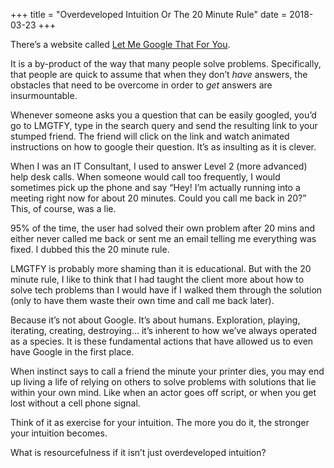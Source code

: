 +++
title = "Overdeveloped Intuition Or The 20 Minute Rule"
date = 2018-03-23
+++

There’s a website called [Let Me Google That For You][1].

It is a by-product of the way that many people solve problems. Specifically, that people are quick to assume that when they don’t _have_ answers, the obstacles that need to be overcome in order to _get_ answers are insurmountable. 

Whenever someone asks you a question that can be easily googled, you’d go to LMGTFY, type in the search query and send the resulting link to your stumped friend. The friend will click on the link and watch animated instructions on how to google their question. It’s as insulting as it is clever. 

When I was an IT Consultant, I used to answer Level 2 (more advanced) help desk calls. When someone would call too frequently, I would sometimes pick up the phone and say “Hey! I’m actually running into a meeting right now for about 20 minutes. Could you call me back in 20?” This, of course, was a lie.

95% of the time, the user had solved their own problem after 20 mins and either never called me back or sent me an email telling me everything was fixed. I dubbed this the 20 minute rule.

LMGTFY is probably more shaming than it is educational. But with the 20 minute rule, I like to think that I had taught the client more about how to solve tech problems than I would have if I walked them through the solution (only to have them waste their own time and call me back later). 

Because it’s not about Google. It’s about humans. Exploration, playing, iterating, creating, destroying… it’s inherent to how we’ve always operated as a species. It is these fundamental actions that have allowed us to even have Google in the first place.

When instinct says to call a friend the minute your printer dies, you may end up living a life of relying on others to solve problems with solutions that lie within your own mind. Like when an actor goes off script, or when you get lost without a cell phone signal. 

Think of it as exercise for your intuition. The more you do it, the stronger your intuition becomes. 

What is resourcefulness if it isn’t just overdeveloped intuition?

 [1]: lmgtfy.com